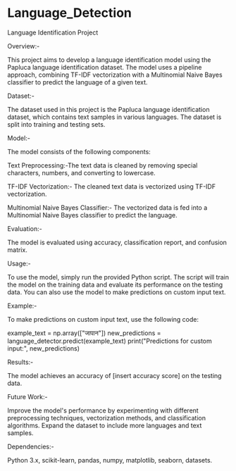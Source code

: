 # Language_Detection
Language Identification Project

Overview:-


This project aims to develop a language identification model using the Papluca language identification dataset. The model uses a pipeline approach, combining TF-IDF vectorization with a Multinomial Naive Bayes classifier to predict the language of a given text.

Dataset:-


The dataset used in this project is the Papluca language identification dataset, which contains text samples in various languages. The dataset is split into training and testing sets.

Model:-

The model consists of the following components:

Text Preprocessing:-The text data is cleaned by removing special characters, numbers, and converting to lowercase.

TF-IDF Vectorization:- The cleaned text data is vectorized using TF-IDF vectorization.

Multinomial Naive Bayes Classifier:- The vectorized data is fed into a Multinomial Naive Bayes classifier to predict the language.


Evaluation:-

The model is evaluated using accuracy, classification report, and confusion matrix.


Usage:-

To use the model, simply run the provided Python script. The script will train the model on the training data and evaluate its performance on the testing data. You can also use the model to make predictions on custom input text.


Example:-


To make predictions on custom input text, use the following code:


example_text = np.array(["जापान"])
new_predictions = language_detector.predict(example_text)
print("Predictions for custom input:", new_predictions)


Results:-


The model achieves an accuracy of [insert accuracy score] on the testing data.


Future Work:-


Improve the model's performance by experimenting with different preprocessing techniques, vectorization methods, and classification algorithms.
Expand the dataset to include more languages and text samples.


Dependencies:-


Python 3.x,
scikit-learn,
pandas,
numpy,
matplotlib,
seaborn,
datasets.
